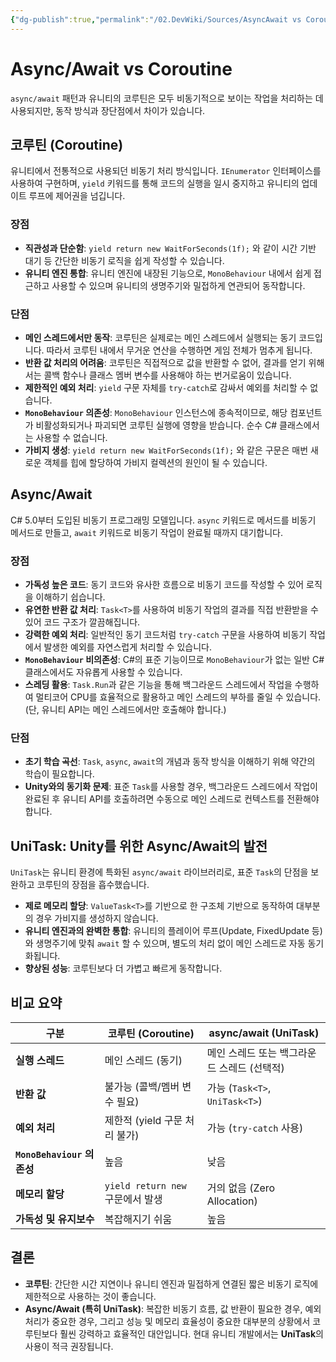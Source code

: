 ```yaml
---
{"dg-publish":true,"permalink":"/02.DevWiki/Sources/AsyncAwait vs Coroutine/","noteIcon":"","created":"2025-08-16T23:41:53.296+09:00","updated":"2025-08-16T23:41:53.297+09:00"}
---
```



# Async/Await vs Coroutine

`async/await` 패턴과 유니티의 코루틴은 모두 비동기적으로 보이는 작업을 처리하는 데 사용되지만, 동작 방식과 장단점에서 차이가 있습니다.

## 코루틴 (Coroutine)

유니티에서 전통적으로 사용되던 비동기 처리 방식입니다. `IEnumerator` 인터페이스를 사용하여 구현하며, `yield` 키워드를 통해 코드의 실행을 일시 중지하고 유니티의 업데이트 루프에 제어권을 넘깁니다.

### 장점

- **직관성과 단순함**: `yield return new WaitForSeconds(1f);` 와 같이 시간 기반 대기 등 간단한 비동기 로직을 쉽게 작성할 수 있습니다.
- **유니티 엔진 통합**: 유니티 엔진에 내장된 기능으로, `MonoBehaviour` 내에서 쉽게 접근하고 사용할 수 있으며 유니티의 생명주기와 밀접하게 연관되어 동작합니다.

### 단점

- **메인 스레드에서만 동작**: 코루틴은 실제로는 메인 스레드에서 실행되는 동기 코드입니다. 따라서 코루틴 내에서 무거운 연산을 수행하면 게임 전체가 멈추게 됩니다.
- **반환 값 처리의 어려움**: 코루틴은 직접적으로 값을 반환할 수 없어, 결과를 얻기 위해서는 콜백 함수나 클래스 멤버 변수를 사용해야 하는 번거로움이 있습니다.
- **제한적인 예외 처리**: `yield` 구문 자체를 `try-catch`로 감싸서 예외를 처리할 수 없습니다.
- **`MonoBehaviour` 의존성**: `MonoBehaviour` 인스턴스에 종속적이므로, 해당 컴포넌트가 비활성화되거나 파괴되면 코루틴 실행에 영향을 받습니다. 순수 C# 클래스에서는 사용할 수 없습니다.
- **가비지 생성**: `yield return new WaitForSeconds(1f);` 와 같은 구문은 매번 새로운 객체를 힙에 할당하여 가비지 컬렉션의 원인이 될 수 있습니다.

## Async/Await

C# 5.0부터 도입된 비동기 프로그래밍 모델입니다. `async` 키워드로 메서드를 비동기 메서드로 만들고, `await` 키워드로 비동기 작업이 완료될 때까지 대기합니다.

### 장점

- **가독성 높은 코드**: 동기 코드와 유사한 흐름으로 비동기 코드를 작성할 수 있어 로직을 이해하기 쉽습니다.
- **유연한 반환 값 처리**: `Task<T>`를 사용하여 비동기 작업의 결과를 직접 반환받을 수 있어 코드 구조가 깔끔해집니다.
- **강력한 예외 처리**: 일반적인 동기 코드처럼 `try-catch` 구문을 사용하여 비동기 작업에서 발생한 예외를 자연스럽게 처리할 수 있습니다.
- **`MonoBehaviour` 비의존성**: C#의 표준 기능이므로 `MonoBehaviour`가 없는 일반 C# 클래스에서도 자유롭게 사용할 수 있습니다.
- **스레딩 활용**: `Task.Run`과 같은 기능을 통해 백그라운드 스레드에서 작업을 수행하여 멀티코어 CPU를 효율적으로 활용하고 메인 스레드의 부하를 줄일 수 있습니다. (단, 유니티 API는 메인 스레드에서만 호출해야 합니다.)

### 단점

- **초기 학습 곡선**: `Task`, `async`, `await`의 개념과 동작 방식을 이해하기 위해 약간의 학습이 필요합니다.
- **Unity와의 동기화 문제**: 표준 `Task`를 사용할 경우, 백그라운드 스레드에서 작업이 완료된 후 유니티 API를 호출하려면 수동으로 메인 스레드로 컨텍스트를 전환해야 합니다.

## UniTask: Unity를 위한 Async/Await의 발전

`UniTask`는 유니티 환경에 특화된 `async/await` 라이브러리로, 표준 `Task`의 단점을 보완하고 코루틴의 장점을 흡수했습니다.

- **제로 메모리 할당**: `ValueTask<T>`를 기반으로 한 구조체 기반으로 동작하여 대부분의 경우 가비지를 생성하지 않습니다.
- **유니티 엔진과의 완벽한 통합**: 유니티의 플레이어 루프(Update, FixedUpdate 등)와 생명주기에 맞춰 `await` 할 수 있으며, 별도의 처리 없이 메인 스레드로 자동 동기화됩니다.
- **향상된 성능**: 코루틴보다 더 가볍고 빠르게 동작합니다.

## 비교 요약

| 구분 | 코루틴 (Coroutine) | async/await (UniTask) |
| --- | --- | --- |
| **실행 스레드** | 메인 스레드 (동기) | 메인 스레드 또는 백그라운드 스레드 (선택적) |
| **반환 값** | 불가능 (콜백/멤버 변수 필요) | 가능 (`Task<T>`, `UniTask<T>`) |
| **예외 처리** | 제한적 (yield 구문 처리 불가) | 가능 (`try-catch` 사용) |
| **`MonoBehaviour` 의존성** | 높음 | 낮음 |
| **메모리 할당** | `yield return new` 구문에서 발생 | 거의 없음 (Zero Allocation) |
| **가독성 및 유지보수** | 복잡해지기 쉬움 | 높음 |

## 결론

- **코루틴**: 간단한 시간 지연이나 유니티 엔진과 밀접하게 연결된 짧은 비동기 로직에 제한적으로 사용하는 것이 좋습니다.
- **Async/Await (특히 UniTask)**: 복잡한 비동기 흐름, 값 반환이 필요한 경우, 예외 처리가 중요한 경우, 그리고 성능 및 메모리 효율성이 중요한 대부분의 상황에서 코루틴보다 훨씬 강력하고 효율적인 대안입니다. 현대 유니티 개발에서는 **UniTask**의 사용이 적극 권장됩니다.
